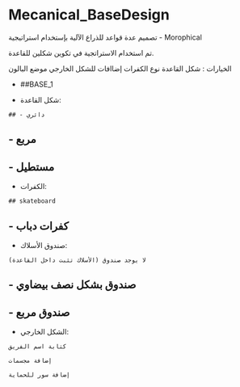 # Mecanical_BaseDesign
تصميم عدة قواعد للذراع الآلية بإستخدام استراتيجية - Morophical

تم استخدام الاستراتجية في تكوين شكلين للقاعدة.

الخيارات :
شكل القاعدة
نوع الكفرات
إضاافات للشكل الخارجي
موضع البالون

* ##BASE_1 

* شكل القاعدة:
```
## - دائري
```
## - مربع
## - مستطيل



* الكفرات:
```
## skateboard
```
## - كفرات دباب



* صندوق الأسلاك:
```
لا يوجد صندوق (الأسلاك تثبت داخل القاعدة)
```
## - صندوق بشكل نصف بيضاوي

## - صندوق مربع



* الشكل الخارجي:
```
كتابة اسم الفريق
```
```
إضافة مجسمات
```
```
إضافة سور للحماية
```
